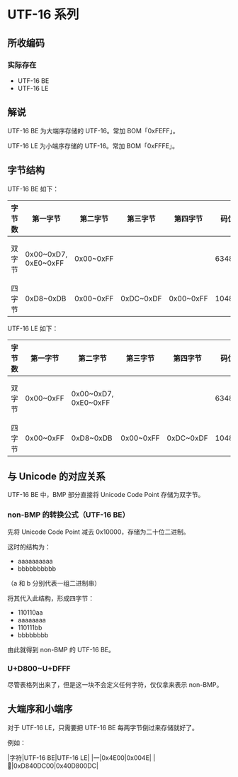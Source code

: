 # UTF-16 系列

## 所收编码
### 实际存在
- UTF-16 BE
- UTF-16 LE

## 解说
UTF-16 BE 为大端序存储的 UTF-16。常加 BOM「0xFEFF」。

UTF-16 LE 为小端序存储的 UTF-16。常加 BOM「0xFFFE」。

## 字节结构
UTF-16 BE 如下：

|字节数|第一字节|第二字节|第三字节|第四字节|码位数|注释|
|-|-|-|-|-|-|-|
|双字节|0x00\~0xD7, 0xE0\~0xFF|0x00~0xFF|||63488|跳过 0xD8~0xDF，留给 non-BMP 表示用。|
|四字节|0xD8~0xDB|0x00~0xFF|0xDC~0xDF|0x00~0xFF|1048576||

UTF-16 LE 如下：

|字节数|第一字节|第二字节|第三字节|第四字节|码位数|注释|
|-|-|-|-|-|-|-|
|双字节|0x00~0xFF|0x00\~0xD7, 0xE0\~0xFF|||63488|跳过 0xD8~0xDF，留给 non-BMP 表示用。|
|四字节|0x00~0xFF|0xD8~0xDB|0x00~0xFF|0xDC~0xDF|1048576||

## 与 Unicode 的对应关系
UTF-16 BE 中，BMP 部分直接将 Unicode Code Point 存储为双字节。

### non-BMP 的转换公式（UTF-16 BE）
先将 Unicode Code Point 减去 0x10000，存储为二十位二进制。

这时的结构为：
- aaaaaaaaaa
- bbbbbbbbbb

（a 和 b 分别代表一组二进制串）

将其代入此结构，形成四字节：
- 110110aa
- aaaaaaaa
- 110111bb
- bbbbbbbb

由此就得到 non-BMP 的 UTF-16 BE。

### U+D800~U+DFFF
尽管表格列出来了，但是这一块不会定义任何字符，仅仅拿来表示 non-BMP。

## 大端序和小端序
对于 UTF-16 LE，只需要把 UTF-16 BE 每两字节倒过来存储就好了。

例如：

|字符|UTF-16 BE|UTF-16 LE|
|一|0x4E00|0x004E|
|𠀀|0xD840DC00|0x40D800DC|
